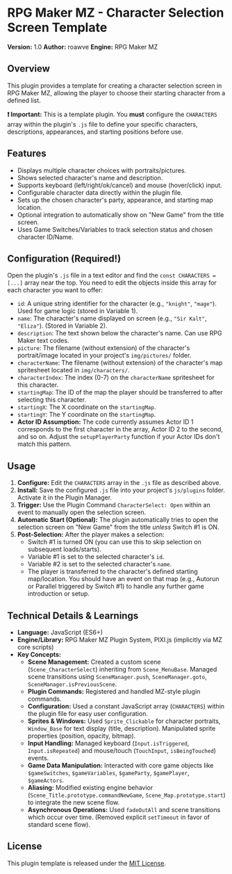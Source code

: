 # RPG Maker MZ - Character Selection Screen Template

**Version:** 1.0
**Author:** roawve
**Engine:** RPG Maker MZ

## Overview

This plugin provides a template for creating a character selection screen in RPG Maker MZ, allowing the player to choose their starting character from a defined list. 

**❗ Important:** This is a template plugin. You **must** configure the `CHARACTERS` array within the plugin's `.js` file to define your specific characters, descriptions, appearances, and starting positions before use.

## Features

*   Displays multiple character choices with portraits/pictures.
*   Shows selected character's name and description.
*   Supports keyboard (left/right/ok/cancel) and mouse (hover/click) input.
*   Configurable character data directly within the plugin file.
*   Sets up the chosen character's party, appearance, and starting map location.
*   Optional integration to automatically show on "New Game" from the title screen.
*   Uses Game Switches/Variables to track selection status and chosen character ID/Name.

## Configuration (Required!)

Open the plugin's `.js` file in a text editor and find the `const CHARACTERS = [...]` array near the top. You need to edit the objects inside this array for each character you want to offer:

*   `id`: A unique string identifier for the character (e.g., `"knight"`, `"mage"`). Used for game logic (stored in Variable 1).
*   `name`: The character's name displayed on screen (e.g., `"Sir Kalt"`, `"Eliza"`). (Stored in Variable 2).
*   `description`: The text shown below the character's name. Can use RPG Maker text codes.
*   `picture`: The filename (without extension) of the character's portrait/image located in your project's `img/pictures/` folder.
*   `characterName`: The filename (without extension) of the character's map spritesheet located in `img/characters/`.
*   `characterIndex`: The index (0-7) on the `characterName` spritesheet for this character.
*   `startingMap`: The ID of the map the player should be transferred to after selecting this character.
*   `startingX`: The X coordinate on the `startingMap`.
*   `startingY`: The Y coordinate on the `startingMap`.
*   **Actor ID Assumption:** The code currently assumes Actor ID 1 corresponds to the first character in the array, Actor ID 2 to the second, and so on. Adjust the `setupPlayerParty` function if your Actor IDs don't match this pattern.

## Usage

1.  **Configure:** Edit the `CHARACTERS` array in the `.js` file as described above.
2.  **Install:** Save the configured `.js` file into your project's `js/plugins` folder. Activate it in the Plugin Manager.
3.  **Trigger:** Use the Plugin Command `CharacterSelect: Open` within an event to manually open the selection screen.
4.  **Automatic Start (Optional):** The plugin automatically tries to open the selection screen on "New Game" from the title *unless* Switch #1 is ON.
5.  **Post-Selection:** After the player makes a selection:
    *   Switch #1 is turned ON (you can use this to skip selection on subsequent loads/starts).
    *   Variable #1 is set to the selected character's `id`.
    *   Variable #2 is set to the selected character's `name`.
    *   The player is transferred to the character's defined starting map/location. You should have an event on that map (e.g., Autorun or Parallel triggered by Switch #1) to handle any further game introduction or setup.



## Technical Details & Learnings

*   **Language:** JavaScript (ES6+)
*   **Engine/Library:** RPG Maker MZ Plugin System, PIXI.js (implicitly via MZ core scripts)
*   **Key Concepts:**
    *   **Scene Management:** Created a custom scene (`Scene_CharacterSelect`) inheriting from `Scene_MenuBase`. Managed scene transitions using `SceneManager.push`, `SceneManager.goto`, `SceneManager.isPreviousScene`.
    *   **Plugin Commands:** Registered and handled MZ-style plugin commands.
    *   **Configuration:** Used a constant JavaScript array (`CHARACTERS`) within the plugin file for easy user configuration.
    *   **Sprites & Windows:** Used `Sprite_Clickable` for character portraits, `Window_Base` for text display (title, description). Manipulated sprite properties (position, opacity, bitmap).
    *   **Input Handling:** Managed keyboard (`Input.isTriggered`, `Input.isRepeated`) and mouse/touch (`TouchInput`, `isBeingTouched`) events.
    *   **Game Data Manipulation:** Interacted with core game objects like `$gameSwitches`, `$gameVariables`, `$gameParty`, `$gamePlayer`, `$gameActors`.
    *   **Aliasing:** Modified existing engine behavior (`Scene_Title.prototype.commandNewGame`, `Scene_Map.prototype.start`) to integrate the new scene flow.
    *   **Asynchronous Operations:** Used `fadeOutAll` and scene transitions which occur over time. (Removed explicit `setTimeout` in favor of standard scene flow).

## License

This plugin template is released under the [MIT License](LICENSE).
